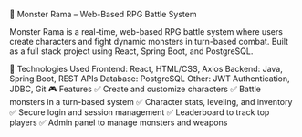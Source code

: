 🐉 Monster Rama – Web-Based RPG Battle System

Monster Rama is a real-time, web-based RPG battle system where users create characters and fight dynamic monsters in turn-based combat. Built as a full stack project using React, Spring Boot, and PostgreSQL.

🔧 Technologies Used
Frontend: React, HTML/CSS, Axios
Backend: Java, Spring Boot, REST APIs
Database: PostgreSQL
Other: JWT Authentication, JDBC, Git
🎮 Features
✅ Create and customize characters
✅ Battle monsters in a turn-based system
✅ Character stats, leveling, and inventory
✅ Secure login and session management
✅ Leaderboard to track top players
✅ Admin panel to manage monsters and weapons
